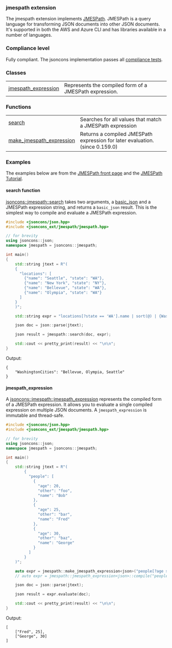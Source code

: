 ### jmespath extension

The jmespath extension implements [JMESPath](https://jmespath.org/). JMESPath is a query language 
for transforming JSON documents into other JSON documents.
It's supported in both the AWS and Azure CLI and has libraries available in a number of languages.

### Compliance level

Fully compliant. The jsoncons implementation passes all [compliance tests](https://github.com/jmespath/jmespath.test).

### Classes
<table border="0">
  <tr>
    <td><a href="jmespath_expression.md">jmespath_expression</a></td>
    <td>Represents the compiled form of a JMESPath expression.</td> 
  </tr>
</table>

### Functions

<table border="0">
  <tr>
    <td><a href="search.md">search</a></td>
    <td>Searches for all values that match a JMESPath expression</td> 
  </tr>
  <tr>
    <td><a href="make_jmespath_expression.md">make_jmespath_expression</a></td>
    <td>Returns a compiled JMESPath expression for later evaluation. (since 0.159.0)</td> 
  </tr>
</table>
    
### Examples

The examples below are from the [JMESPath front page](https://jmespath.org/) and the [JMESPath Tutorial](https://jmespath.org/tutorial.html).

#### search function

[jsoncons::jmespath::search](search.md) takes two arguments, a [basic_json](../basic_json.md) 
and a JMESPath expression string, and returns a `basic_json` result. This is the simplest way to
compile and evaluate a JMESPath expression.

```c++
#include <jsoncons/json.hpp>
#include <jsoncons_ext/jmespath/jmespath.hpp>

// for brevity
using jsoncons::json; 
namespace jmespath = jsoncons::jmespath;

int main() 
{
    std::string jtext = R"(
    {
      "locations": [
        {"name": "Seattle", "state": "WA"},
        {"name": "New York", "state": "NY"},
        {"name": "Bellevue", "state": "WA"},
        {"name": "Olympia", "state": "WA"}
      ]
    }        
    )";

    std::string expr = "locations[?state == 'WA'].name | sort(@) | {WashingtonCities: join(', ', @)}";

    json doc = json::parse(jtext);

    json result = jmespath::search(doc, expr);

    std::cout << pretty_print(result) << "\n\n";
}
```
Output:
```
{
    "WashingtonCities": "Bellevue, Olympia, Seattle"
}
```

#### jmespath_expression

A [jsoncons::jmespath::jmespath_expression](jmespath_expression.md) 
represents the compiled form of a JMESPath expression. It allows you to 
evaluate a single compiled expression on multiple JSON documents.
A `jmespath_expression` is immutable and thread-safe. 

```c++
#include <jsoncons/json.hpp>
#include <jsoncons_ext/jmespath/jmespath.hpp>

// for brevity
using jsoncons::json; 
namespace jmespath = jsoncons::jmespath;

int main()
{ 
    std::string jtext = R"(
        {
          "people": [
            {
              "age": 20,
              "other": "foo",
              "name": "Bob"
            },
            {
              "age": 25,
              "other": "bar",
              "name": "Fred"
            },
            {
              "age": 30,
              "other": "baz",
              "name": "George"
            }
          ]
        }        
    )";

    auto expr = jmespath::make_jmespath_expression<json>("people[?age > `20`].[name, age]"); // since 0.159.0
    // auto expr = jmespath::jmespath_expression<json>::compile("people[?age > `20`].[name, age]"); // until 0.159.0

    json doc = json::parse(jtext);

    json result = expr.evaluate(doc);

    std::cout << pretty_print(result) << "\n\n";
}
```
Output:
```
[
    ["Fred", 25],
    ["George", 30]
]
```

